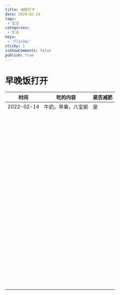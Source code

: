 ```yaml
---
title: 减肥打卡
date: 2020-02-14
tags:
 - 生活
categories:
 - 生活
keys:
 - 'flzx3qc' 
sticky: 1   
isShowComments: false 
publish: true 
---
```




# 早晚饭打开

| 时间       | 吃的内容           | 是否减肥 |
| ---------- | ------------------ | -------- |
| 2022-02-14 | 牛奶，苹果，八宝粥 | 是       |
|            |                    |          |
|            |                    |          |
|            |                    |          |
|            |                    |          |
|            |                    |          |
|            |                    |          |
|            |                    |          |
|            |                    |          |
|            |                    |          |
|            |                    |          |
|            |                    |          |
|            |                    |          |
|            |                    |          |
|            |                    |          |
|            |                    |          |
|            |                    |          |
|            |                    |          |
|            |                    |          |
|            |                    |          |
|            |                    |          |
|            |                    |          |
|            |                    |          |
|            |                    |          |
|            |                    |          |
|            |                    |          |
|            |                    |          |
|            |                    |          |
|            |                    |          |
|            |                    |          |
|            |                    |          |
|            |                    |          |
|            |                    |          |
|            |                    |          |
|            |                    |          |
|            |                    |          |
|            |                    |          |
|            |                    |          |
|            |                    |          |
|            |                    |          |
|            |                    |          |
|            |                    |          |
|            |                    |          |
|            |                    |          |
|            |                    |          |
|            |                    |          |
|            |                    |          |
|            |                    |          |
|            |                    |          |
|            |                    |          |
|            |                    |          |
|            |                    |          |
|            |                    |          |
|            |                    |          |
|            |                    |          |
|            |                    |          |
|            |                    |          |
|            |                    |          |
|            |                    |          |
|            |                    |          |
|            |                    |          |
|            |                    |          |
|            |                    |          |
|            |                    |          |
|            |                    |          |
|            |                    |          |
|            |                    |          |
|            |                    |          |
|            |                    |          |
|            |                    |          |
|            |                    |          |
|            |                    |          |
|            |                    |          |
|            |                    |          |
|            |                    |          |
|            |                    |          |
|            |                    |          |
|            |                    |          |
|            |                    |          |
|            |                    |          |
|            |                    |          |
|            |                    |          |
|            |                    |          |
|            |                    |          |
|            |                    |          |
|            |                    |          |
|            |                    |          |
|            |                    |          |
|            |                    |          |
|            |                    |          |
|            |                    |          |
|            |                    |          |
|            |                    |          |
|            |                    |          |
|            |                    |          |
|            |                    |          |
|            |                    |          |
|            |                    |          |

​        
